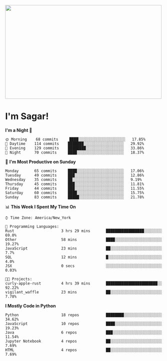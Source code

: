 
<img src="https://media.giphy.com/media/3ornk57KwDXf81rjWM/giphy.gif" width="500" height="300" frameBorder="0" class="giphy-embed" allowFullScreen></img>

#   I'm Sagar!

<!--START_SECTION:waka-->
**I'm a Night 🦉** 

```text
🌞 Morning    68 commits     ████░░░░░░░░░░░░░░░░░░░░░   17.85% 
🌆 Daytime    114 commits    ███████░░░░░░░░░░░░░░░░░░   29.92% 
🌃 Evening    129 commits    ████████░░░░░░░░░░░░░░░░░   33.86% 
🌙 Night      70 commits     ████░░░░░░░░░░░░░░░░░░░░░   18.37%

```
📅 **I'm Most Productive on Sunday** 

```text
Monday       65 commits     ████░░░░░░░░░░░░░░░░░░░░░   17.06% 
Tuesday      49 commits     ███░░░░░░░░░░░░░░░░░░░░░░   12.86% 
Wednesday    35 commits     ██░░░░░░░░░░░░░░░░░░░░░░░   9.19% 
Thursday     45 commits     ███░░░░░░░░░░░░░░░░░░░░░░   11.81% 
Friday       44 commits     ███░░░░░░░░░░░░░░░░░░░░░░   11.55% 
Saturday     60 commits     ████░░░░░░░░░░░░░░░░░░░░░   15.75% 
Sunday       83 commits     █████░░░░░░░░░░░░░░░░░░░░   21.78%

```


📊 **This Week I Spent My Time On** 

```text
⌚︎ Time Zone: America/New_York

💬 Programming Languages: 
Rust                     3 hrs 29 mins       █████████████████░░░░░░░░   69.0% 
Other                    58 mins             ████░░░░░░░░░░░░░░░░░░░░░   19.27% 
JavaScript               23 mins             ██░░░░░░░░░░░░░░░░░░░░░░░   7.7% 
SQL                      12 mins             █░░░░░░░░░░░░░░░░░░░░░░░░   4.0% 
JSX                      0 secs              ░░░░░░░░░░░░░░░░░░░░░░░░░   0.03%

🐱‍💻 Projects: 
curly-apple-rust         4 hrs 39 mins       ███████████████████████░░   92.22% 
vigilant_waffle          23 mins             ██░░░░░░░░░░░░░░░░░░░░░░░   7.78%

```

**I Mostly Code in Python** 

```text
Python                   18 repos            ████████░░░░░░░░░░░░░░░░░   34.62% 
JavaScript               10 repos            ████░░░░░░░░░░░░░░░░░░░░░   19.23% 
Java                     6 repos             ███░░░░░░░░░░░░░░░░░░░░░░   11.54% 
Jupyter Notebook         4 repos             ██░░░░░░░░░░░░░░░░░░░░░░░   7.69% 
HTML                     4 repos             ██░░░░░░░░░░░░░░░░░░░░░░░   7.69%

```



<!--END_SECTION:waka-->
